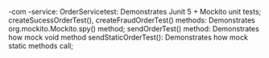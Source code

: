 -com
  -service:
    OrderServicetest:
      Demonstrates Junit 5 + Mockito unit tests;
      createSucessOrderTest(), createFraudOrderTest() methods:
        Demonstrates org.mockito.Mockito.spy() method;
      sendOrderTest() method:
        Demonstrates how mock void method
      sendStaticOrderTest():
        Demonstrates how mock static methods call;


